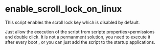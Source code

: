 # enable_scroll_lock_on_linux

This script enables the scroll lock key which is disabled by default.

Just allow the execution of the script from  scripte properties>permissions and double click. It is not a permanment solution, you need to execute it after every boot , or you can just add the script to the startup applications. 
